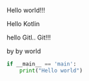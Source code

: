 Hello world!!!

Hello Kotlin

hello Gitl.. Git!!!

by by world

```python
if __main__ == 'main':
    print("Hello world")
```
